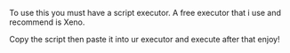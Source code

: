 To use this you must have a script executor.
A free executor that i use and recommend is Xeno.

Copy the script then paste it into ur executor and execute after that enjoy!
